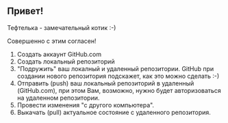 ## Привет!
Тефтелька - замечательный котик :-)

Совершенно с этим согласен!

1) Создать аккаунт GitHub.com
2) Создать локальный репозиторий
3) "Подружить" ваш локалный и удаленный репозитории. GitHub при создании нового репозитория подскажет, как это можно сделать :-)
4) Отправить (push) ваш локальный репозиторий в удаленный (GitHub.com), при этом Вам, возможно, нужно будет авторизоваться на удаленном репозитории.
5) Провести изменения "с другого компьютера".
6) Выкачать (pull) актуальное состояние с удаленного репозитория.
